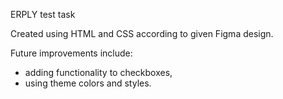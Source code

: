 ERPLY test task

Created using HTML and CSS according to given Figma design.

Future improvements include:

- adding functionality to checkboxes,
- using theme colors and styles.
